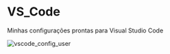 # VS_Code
Minhas configurações prontas para Visual Studio Code


![vscode_config_user](https://user-images.githubusercontent.com/15057595/214431895-a204020f-3829-46b9-a2ad-35340d4a0e26.gif)
